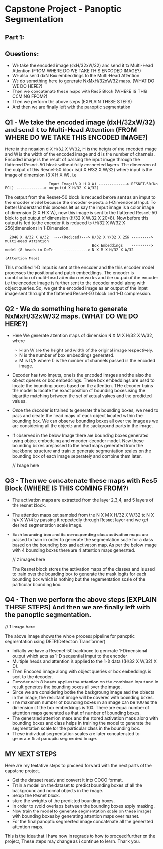 # Capstone Project - Panoptic Segmentation
## Part 1:
## Questions:
 * We take the encoded image (dxH/32xW/32) and send it to Multi-Head Attention (FROM WHERE DO WE TAKE THIS ENCODED IMAGE?)
 * We also send dxN Box embeddings to the Multi-Head Attention
 * We do something here to generate NxMxH/32xW/32 maps. (WHAT DO WE DO HERE?)
 * Then we concatenate these maps with Res5 Block (WHERE IS THIS COMING FROM?)
 * Then we perform the above steps (EXPLAIN THESE STEPS)
 * And then we are finally left with the panoptic segmentation
 
 ## Q1 - We take the encoded image (dxH/32xW/32) and send it to Multi-Head Attention (FROM WHERE DO WE TAKE THIS ENCODED IMAGE?)
 
  Here in the notation d X H/32 X W/32, H is the height of the encoded image and W is the width of the encoded image and d is the number of channels. Encoded image is the
  result of passing the input image through the flattened Resnet-50 block without fully connected layers. The dimension of the output of this Resnet-50 block is(d X H/32 X W/32)
  where input is the image of dimension (3 X H X W).
  i.e 
                              
                        Input Image(3 X H X W) -------------> RESNET-50(No FCL) -------------> output(d X H/32 X W/32) 
                        
  The output from the Resnet-50 block is reduced before sent as an imput to the encoder model because the encoder expects a 1-Dimensional Input. To better Understand 
  this process let us say the imput image is a color image of dimension (3 X H X W), now this image is sent to the flattened Resnet-50 blok to get output of dimension
  (H/32 X W/32 X 2048). Now before this output is fed to the encoder it is reduced to (H/32 X W/32 X 256)dimensions in 1-Dimension. 
  
  
  
      2048 X H/32 X W/32  ----(Reduced)---> H/32 X W/32 X 256 --------->    Multi-Head Attention
                                            Box Embeddings    --------->    model (8 heads in DeTr)    -----------> N X M X H/32 X W/32
                                                                                                                     (Attention Maps)
                                                                                  
  
  
  This modified 1-D imput is sent ot the encoder and the this encoder model processes the positional and patch embeddings. The encoder is combination of multi-head attention
  networks and the output of the encoder i.e the encoded image is further sent to the decoder model along with object queries. So, we get the encoded image as an output of
  the input image sent throught the flattened Resnet-50 block and 1-D compression.
  
 
 ## Q2 - We do something here to generate NxMxH/32xW/32 maps. (WHAT DO WE DO HERE?)
 
  * Here We generate attention maps of dimension  N X M X H/32 X W/32, where
    * H an W are the height and width of the original image respectively.
    * N is the number of box embeddings generated. 
    * M is D/N where D is the number of channels passed in the encoded image.
   
   * Decoder has two imputs, one is the encoded images and the also the object queries or box embeddings. These box embeddings are used to locate the bounding boxes 
   based on the attention. THe decoder trains the model to locate the exact position of bounding boxesusing the bipartite matching between the set of actual values and
   the predicted values. 
   
   * Once the decoder is trained to generate the bounding boxes, we need to pass and create the head maps of each object located within the bounding box. We
   can observe bounding boxes all over the image as we are considering all the objects and the background parts in the image.
   
   
   * If observed in the below Image there are bounding boxes generated using object embedding and encoder-decoder model. Now these bounding boxes arepassed to the head maps 
     generated from the backbone structure and train to generate segmentation scales on the bounding box of each image seperately  and combine them later. 
     
     // Image here
 
 
 ## Q3 - Then we concatenate these maps with Res5 Block (WHERE IS THIS COMING FROM?)
 
  * The activation maps are extracted from the layer 2,3,4, and 5 layers of the resnet block. 
  * The attention maps get sampled from the  N X M X H/32 X W/32  to  N X h/4 X W/4 by passing it repeatedly through Resnet layer and we get desired segmentation scale image.
  * Each bounding box and its corresponding class activation maps are passed to train in order to generate the segmentation scale for a class based on the bounding box and
      activation map.
      As per the below Image with 4 bounding boxes there are 4 attention maps generated. 
      
      // 2 images here
      
      The Resnet block stores the activation maps of the classes and is used to train over the bounding box to generate the mask logits for each bounding box which is nothing 
      but the segementation scale of the particular bounding box.
 
 
  
 
 
 
 ## Q4 - Then we perform the above steps (EXPLAIN THESE STEPS) And then we are finally left with the panoptic segmentation.
 
 // 1 image here
 
  The above Image shows the whole process pipeline for panoptic segmentation using DETR(Detection Transformer)
  
  * Initially we have a Resenet-50 backbone to generate 1-Dimensional output which acts as 1-D sequential imput to the encoder.
  * Multiple heads and attention is applied to the 1-D data ((H/32 X W/32) X D).
  * Then Encoded image along with object queries or box embeddings is sent to the decoder.
  * Decoder with 8 heads applies the attention on the combined input and in result genertes the bounding boxes all over the image.
  * Since we are considering bothe the backgroung image and the objects in the image, the resultant image will be covered with bounding boxes.
  * The maximum number of bounding boxes in an image can be 100 as the dimension of the box embeddings is 100. There are equal number of attention maps generated as that of number 
    of bounding boxes.
  * The generated attention maps and the stored activation maps along with bounding boxes and class  helps in training the model to generate the segmentation scale  for the 
    particular class in the bounding box.
  * These individual segmentation scales are later concatenated to generate final panoptic segmented image.
 
 
 ## MY NEXT STEPS
 Here are my tentative steps to proceed forward with the next parts of the capstone project. 
 
 * Get the dataset ready and convert it into COCO format.
 * Train a model on the dataset to predict bounding boxes of all the background and normal objects in the image.
 * Setup the Resnet block.
 * store the weights of the predicted bounding boxes.
 * In order to avoid overlaps between the bounding boxes apply masking.
 * Now train the model to generate segmentation scale on these images with bounding boxes by generating attention maps over resnet. 
 * For the final panoptic segmented image concatenate all the generated attention maps.
 
 This is the idea that I have now in regrads to how to proceed further on the project, These steps may change as i continue to learn. Thank you.
 
 
 
 
   
